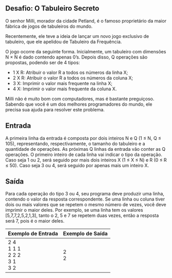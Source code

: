 ## Desafio: O Tabuleiro Secreto 

O senhor Milli, morador da cidade Petland, é o famoso proprietário da maior fábrica de jogos de tabuleiros do mundo. 

Recentemente, ele teve a ideia de lançar um novo jogo exclusivo de tabuleiro, que ele apelidou de Tabuleiro da Frequência.

O jogo ocorre da seguinte forma. Inicialmente, um tabuleiro com dimensões N × N é dado contendo apenas 0’s. Depois disso, Q operações são propostas, podendo ser de 4 tipos:

- 1 X R: Atribuir o valor R a todos os números da linha X;
- 2 X R: Atribuir o valor R a todos os números da coluna X;
- 3 X: Imprimir o valor mais frequente na linha X;
- 4 X: Imprimir o valor mais frequente da coluna X.

Milli não é muito bom com computadores, mas é bastante preguiçoso. Sabendo que você é um dos melhores programadores do mundo, ele precisa sua ajuda para resolver este problema.

## Entrada

A primeira linha da entrada é composta por dois inteiros N e Q (1 ≤ N, Q ≤ 105), representando, respectivamente, o tamanho do tabuleiro e a quantidade de operações. As próximas Q linhas da entrada vão conter as Q operações. O primeiro inteiro de cada linha vai indicar o tipo da operação. Caso seja 1 ou 2, será seguido por mais dois inteiros X (1 ≤ X ≤ N) e R (0 ≤ R ≤ 50). Caso seja 3 ou 4, será seguido por apenas mais um inteiro X.

## Saída

Para cada operação do tipo 3 ou 4, seu programa deve produzir uma linha, contendo o valor da resposta correspondente. Se uma linha ou coluna tiver dois ou mais valores que se repetem o mesmo número de vezes, você deve imprimir o maior deles. Por exemplo, se uma linha tem os valores [5,7,7,2,5,2,1,3], tanto o 2, 5 e 7 se repetem duas vezes, então a resposta será 7, pois é o maior deles.    

 

| Exemplo de Entrada                          | Exemplo de Saída |
| ------------------------------------------- | ---------------- |
| 2 4<br />1 1 1<br />2 2 2<br />3 1<br />3 2 | 2<br />2         |